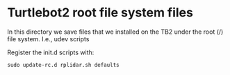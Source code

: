 # Turtlebot2 root file system files

In this directory we save files that we installed on the TB2 under the root (/) file system.
I.e., udev scripts

Register the init.d scripts with:

	sudo update-rc.d rplidar.sh defaults
